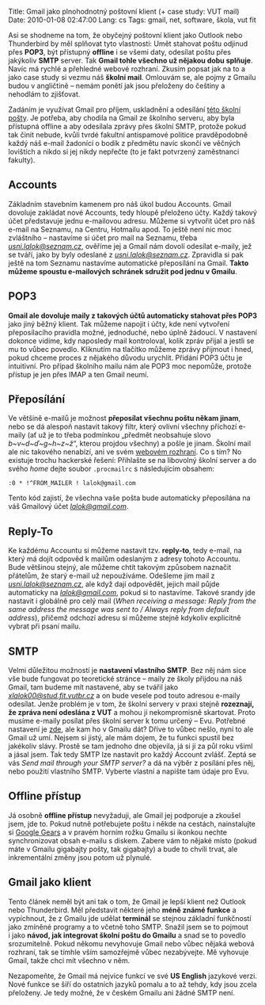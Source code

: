 Title: Gmail jako plnohodnotný poštovní klient (+ case study: VUT mail)
Date: 2010-01-08 02:47:00
Lang: cs
Tags: gmail, net, software, škola, vut fit

Asi se shodneme na tom, že obyčejný poštovní klient jako Outlook nebo Thunderbird by měl splňovat tyto vlastnosti: Umět stahovat poštu odjinud přes **POP3**, být přístupný **offline** i se všemi daty, odesílat poštu přes jakýkoliv **SMTP** server. Tak **Gmail tohle všechno už nějakou dobu splňuje**. Navíc má rychlé a přehledné webové rozhraní. Zkusím popsat jak na to a jako case study si vezmu náš **školní mail**. Omlouvám se, ale pojmy z Gmailu budou v angličtině – nemám ponětí jak jsou přeloženy do češtiny a nehodlám to zjišťovat.

Zadáním je využívat Gmail pro příjem, uskladnění a odesílání [této školní pošty](http://www.fit.vutbr.cz/CVT/net/email.html.cs). Je potřeba, aby chodila na Gmail ze školního serveru, aby byla přístupná offline a aby odesílala zprávy přes školní SMTP, protože pokud tak činit nebude, kvůli tvrdé fakultní antispamové politice pravděpodobně každý náš e-mail žadonící o bodík z předmětu navíc skončí ve věčných lovištích a nikdo si jej nikdy nepřečte (to je fakt potvrzený zaměstnanci fakulty).

## Accounts

Základním stavebním kamenem pro náš úkol budou Accounts. Gmail dovoluje zakládat nové Accounts, tedy hloupě přeloženo účty. Každý takový účet představuje jednu e-mailovou adresu. Můžeme si vytvořit účet pro náš e-mail na Seznamu, na Centru, Hotmailu apod. To ještě není nic moc zvláštního – nastavíme si účet pro mail na Seznamu, třeba *[usni.lalok@seznam.cz](mailto:usni.lalok@seznam.cz)*, ověříme jej a Gmail nám dovolí odesílat e-maily, jež se tváří, jako by byly odeslané z *[usni.lalok@seznam.cz](mailto:usni.lalok@seznam.cz)*. Zpravidla si pak ještě na tom Seznamu nastavíme automatické přeposílání na
Gmail. **Takto můžeme spoustu e-mailových schránek sdružit pod jednu v Gmailu**.

## POP3

**Gmail ale dovoluje maily z takových účtů automaticky stahovat přes POP3** jako jiný běžný klient. Tak můžeme napojit i účty, kde není vytvoření přeposílacího pravidla možné, jednoduché, nebo úplně žádoucí. V nastavení dokonce vidíme, kdy naposledy mail kontroloval, kolik zpráv přijal a jestli se mu to vůbec povedlo. Kliknutím na tlačítko můžeme zprávy přijmout i hned, pokud chceme proces z nějakého důvodu urychlit. Přidání POP3 účtu je intuitivní. Pro případ školního mailu nám ale POP3 moc nepomůže, protože přístup je jen přes IMAP a ten Gmail neumí.

## Přeposílání

Ve většině e-mailů je možnost **přeposílat všechnu poštu někam jinam**, nebo se dá alespoň nastavit takový filtr, který ovlivní všechny příchozí e-maily (ať už je to třeba podmínkou „předmět neobsahuje slovo *b\~v\~d\~ď\~g\~h\~z\~ž*“, kterou projdou všechny) a pošle je jinam. Školní mail ale nic takového nenabízí, ani ve svém [webovém rozhraní](https://email.fit.vutbr.cz/). Co s tím? No existuje trochu hackerské řešení: Přihlašte se na libovolný školní server a do svého *home* dejte soubor `.procmailrc` s následujícím
obsahem:

    :0 * !^FROM_MAILER ! lalok@gmail.com

Tento kód zajistí, že všechna vaše pošta bude automaticky přeposílána na váš Gmailový účet *[lalok@gmail.com](mailto:lalok@gmail.com)*.

## Reply-To

Ke každému Accountu si můžeme nastavit tzv. **reply-to**, tedy e-mail, na který má dojít odpověd k mailům odeslaným z adresy tohoto Accountu. Bude většinou stejný, ale můžeme chtít takovým způsobem naznačit přátelům, že starý e-mail už nepoužíváme. Odešleme jim mail z *[usni.lalok@seznam.cz](mailto:usni.lalok@seznam.cz)*, ale když dají odpovědět, jejich mail půjde automaticky na *[lalok@gmail.com](mailto:lalok@gmail.com)*, pokud si to nastavíme. Takové srandy jde nastavit i globálně pro celý mail (*When receiving a message: Reply from the same address the message was sent to / Always reply from default address*), přičemž odchozí adresu si můžeme stejně kdykoliv explicitně vybrat při psaní mailu.

## SMTP

Velmi důležitou možností je **nastavení vlastního SMTP**. Bez něj nám sice vše bude fungovat po teoretické stránce – maily ze školy přijdou na náš Gmail, tam budeme mít nastavené, aby se tvářil jako *[xlalok00@stud.fit.vutbr.cz](mailto:xlalok00@stud.fit.vutbr.cz)* a on bude vesele pod touto adresou e-maily odesílat. Jenže problém je v tom, že školní servery v praxi stejně **rozeznají, že zpráva není odeslána z VUT** a mohou ji nekompromisně skartovat. Proto musíme e-maily posílat přes školní server k tomu určený – Evu. Potřebné nastavení je [zde](http://www.fit.vutbr.cz/CVT/net/email.html.cs), ale kam ho v Gmailu dát? Dříve to vůbec nešlo, nyní to ale Gmail už umí. Nejsem si jistý, ale mám dojem, že tu funkci spustil bez jakékoliv slávy. Prostě se tam jednoho dne objevila, já si jí za půl roku všiml a jásal jsem. Tak tedy SMTP lze nastavit pro každý Account zvlášť. Zeptá se vás *Send mail through your SMTP server?* a dá na výběr z posílání přes něj, nebo použití vlastního SMTP. Vyberte vlastní a napište tam údaje pro Evu.

## Offline přístup

Já osobně **offline přístup** nevyžaduji, ale Gmail jej podporuje a zkoušel jsem, jde to. Pokud nutně potřebujete poštu i někde na cestách, nainstalujte si [Google Gears](http://gears.google.com/) a v pravém horním rožku Gmailu si ikonkou nechte synchronizovat obsah e-mailu s diskem. Zabere vám to nějaké místo (pokud máte v Gmailu gigabajty pošty, tak gigabajty) a bude to chvíli trvat, ale inkrementální změny jsou potom už plynulé.

## Gmail jako klient

Tento článek neměl být ani tak o tom, že Gmail je lepší klient než Outlook nebo Thunderbird. Měl představit některé jeho **méně známé funkce** a vypíchnout, že z Gmailu jde udělat **terminál** se stejnou základní funkčností jako zmíněné programy a to včetně toho SMTP. Snažil jsem se to pojmout i jako **návod, jak integrovat školní poštu do Gmailu** a snad se to povedlo srozumitelně. Pokud někomu nevyhovuje Gmail nebo vůbec nějaká webová rozhraní, tak se tímhle vším samozřejmě vůbec nezabývejte. Mě vyhovuje Gmail, takže chci mít všechno v něm.

Nezapomeňte, že Gmail má nejvíce funkcí ve své **US English** jazykové verzi. Nové funkce se šíří do ostatních jazyků pomalu a to až tehdy, kdy jsou zcela přeloženy. Je tedy možné, že v českém Gmailu ani žádné SMTP není.
